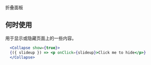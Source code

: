 折叠面板

## 何时使用
用于显示或隐藏页面上的一些内容。

````jsx
  <Collapse show={true}>
  {({ slideup }) => <p onClick={slideup}>Click me to hide</p>}
  </Collapse>
````
